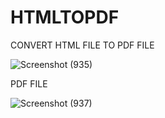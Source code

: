 # HTMLTOPDF
CONVERT HTML FILE TO PDF FILE



![Screenshot (935)](https://user-images.githubusercontent.com/65597267/103534034-25314d80-4eb4-11eb-9709-83f86ea64c98.png)

PDF FILE

![Screenshot (937)](https://user-images.githubusercontent.com/65597267/103534211-78a39b80-4eb4-11eb-9c81-10f7bb19052d.png)

